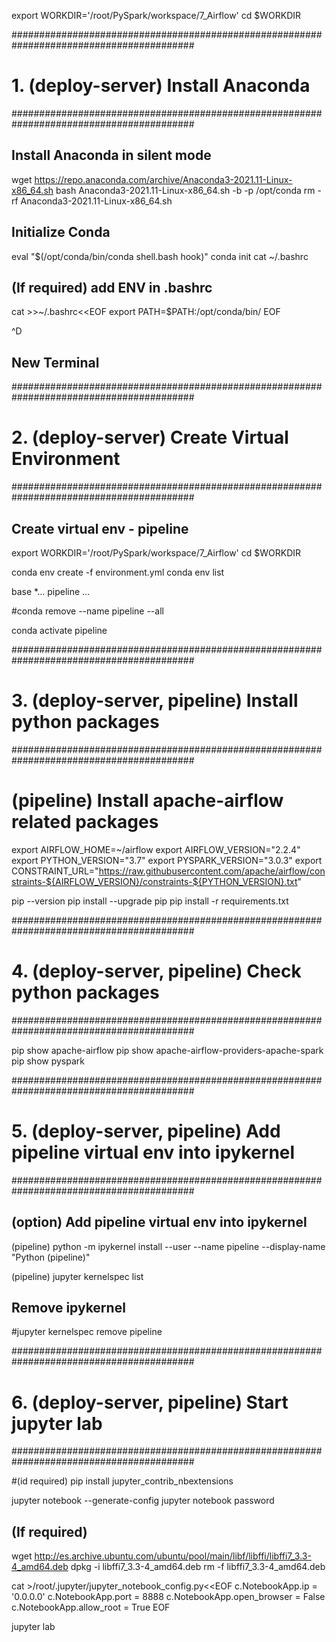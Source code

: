 
export WORKDIR='/root/PySpark/workspace/7_Airflow'
cd $WORKDIR

#########################################################################################
# 1. (deploy-server) Install Anaconda
#########################################################################################

## Install Anaconda in silent mode
wget https://repo.anaconda.com/archive/Anaconda3-2021.11-Linux-x86_64.sh
bash Anaconda3-2021.11-Linux-x86_64.sh -b -p /opt/conda
rm -rf Anaconda3-2021.11-Linux-x86_64.sh 

## Initialize Conda
eval "$(/opt/conda/bin/conda shell.bash hook)"
conda init
cat ~/.bashrc

## (If required) add ENV in .bashrc
cat >>~/.bashrc<<EOF
export PATH=$PATH:/opt/conda/bin/
EOF

^D
## New Terminal

#########################################################################################
# 2. (deploy-server) Create Virtual Environment
#########################################################################################

## Create virtual env - pipeline
export WORKDIR='/root/PySpark/workspace/7_Airflow'
cd $WORKDIR

conda env create -f environment.yml
conda env list

base     *...
pipeline  ...

#conda remove --name pipeline --all

conda activate pipeline


#########################################################################################
# 3. (deploy-server, pipeline) Install python packages
#########################################################################################

# (pipeline) Install apache-airflow related packages
export AIRFLOW_HOME=~/airflow
export AIRFLOW_VERSION="2.2.4"
export PYTHON_VERSION="3.7"
export PYSPARK_VERSION="3.0.3"
export CONSTRAINT_URL="https://raw.githubusercontent.com/apache/airflow/constraints-${AIRFLOW_VERSION}/constraints-${PYTHON_VERSION}.txt"

pip --version
pip install --upgrade pip
pip install -r requirements.txt

#########################################################################################
# 4. (deploy-server, pipeline) Check python packages
#########################################################################################

pip show apache-airflow
pip show apache-airflow-providers-apache-spark
pip show pyspark

#########################################################################################
# 5. (deploy-server, pipeline) Add pipeline virtual env into ipykernel
#########################################################################################

## (option) Add pipeline virtual env into ipykernel
(pipeline) python -m ipykernel install --user --name pipeline --display-name "Python (pipeline)"

(pipeline) jupyter kernelspec list 

## Remove ipykernel
#jupyter kernelspec remove pipeline

#########################################################################################
# 6. (deploy-server, pipeline) Start jupyter lab
#########################################################################################

#(id required) pip install jupyter_contrib_nbextensions

jupyter notebook --generate-config
jupyter notebook password

## (If required)
wget http://es.archive.ubuntu.com/ubuntu/pool/main/libf/libffi/libffi7_3.3-4_amd64.deb
dpkg -i libffi7_3.3-4_amd64.deb
rm -f libffi7_3.3-4_amd64.deb

cat >/root/.jupyter/jupyter_notebook_config.py<<EOF
c.NotebookApp.ip = '0.0.0.0'
c.NotebookApp.port = 8888
c.NotebookApp.open_browser = False
c.NotebookApp.allow_root = True
EOF

jupyter lab

